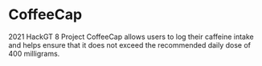 # CoffeeCap
2021 HackGT 8 Project
CoffeeCap allows users to log their caffeine intake and helps ensure that it does not exceed the recommended daily dose of 400 milligrams.
